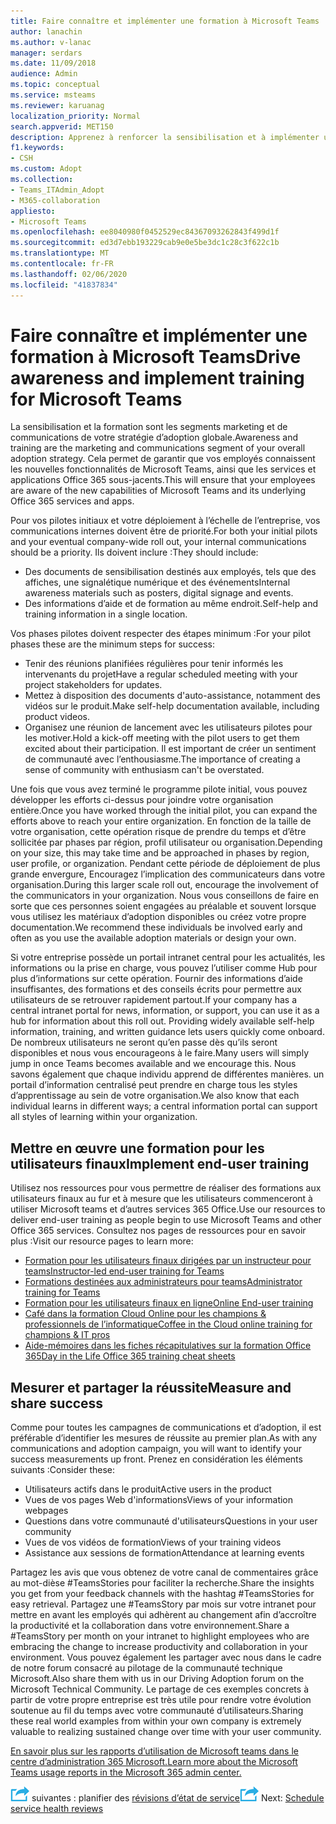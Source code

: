 ```yaml
---
title: Faire connaître et implémenter une formation à Microsoft Teams
author: lanachin
ms.author: v-lanac
manager: serdars
ms.date: 11/09/2018
audience: Admin
ms.topic: conceptual
ms.service: msteams
ms.reviewer: karuanag
localization_priority: Normal
search.appverid: MET150
description: Apprenez à renforcer la sensibilisation et à implémenter un programme de formation pour l’adoption de Microsoft Teams.
f1.keywords:
- CSH
ms.custom: Adopt
ms.collection:
- Teams_ITAdmin_Adopt
- M365-collaboration
appliesto:
- Microsoft Teams
ms.openlocfilehash: ee8040980f0452529ec84367093262843f499d1f
ms.sourcegitcommit: ed3d7ebb193229cab9e0e5be3dc1c28c3f622c1b
ms.translationtype: MT
ms.contentlocale: fr-FR
ms.lasthandoff: 02/06/2020
ms.locfileid: "41837834"
---
```

# <a name="drive-awareness-and-implement-training-for-microsoft-teams"></a><span data-ttu-id="dc344-103">Faire connaître et implémenter une formation à Microsoft Teams</span><span class="sxs-lookup"><span data-stu-id="dc344-103">Drive awareness and implement training for Microsoft Teams</span></span>

<span data-ttu-id="dc344-104">La sensibilisation et la formation sont les segments marketing et de communications de votre stratégie d’adoption globale.</span><span class="sxs-lookup"><span data-stu-id="dc344-104">Awareness and training are the marketing and communications segment of your overall adoption strategy.</span></span> <span data-ttu-id="dc344-105">Cela permet de garantir que vos employés connaissent les nouvelles fonctionnalités de Microsoft Teams, ainsi que les services et applications Office 365 sous-jacents.</span><span class="sxs-lookup"><span data-stu-id="dc344-105">This will ensure that your employees are aware of the new capabilities of Microsoft Teams and its underlying Office 365 services and apps.</span></span>
   
<span data-ttu-id="dc344-106">Pour vos pilotes initiaux et votre déploiement à l’échelle de l’entreprise, vos communications internes doivent être de priorité.</span><span class="sxs-lookup"><span data-stu-id="dc344-106">For both your initial pilots and your eventual company-wide roll out, your internal communications should be a priority.</span></span> <span data-ttu-id="dc344-107">Ils doivent inclure :</span><span class="sxs-lookup"><span data-stu-id="dc344-107">They should include:</span></span>

- <span data-ttu-id="dc344-108">Des documents de sensibilisation destinés aux employés, tels que des affiches, une signalétique numérique et des événements</span><span class="sxs-lookup"><span data-stu-id="dc344-108">Internal awareness materials such as posters, digital signage and events.</span></span>
- <span data-ttu-id="dc344-109">Des informations d’aide et de formation au même endroit.</span><span class="sxs-lookup"><span data-stu-id="dc344-109">Self-help and training information in a single location.</span></span>

<span data-ttu-id="dc344-110">Vos phases pilotes doivent respecter des étapes minimum :</span><span class="sxs-lookup"><span data-stu-id="dc344-110">For your pilot phases these are the minimum steps for success:</span></span>

- <span data-ttu-id="dc344-111">Tenir des réunions planifiées régulières pour tenir informés les intervenants du projet</span><span class="sxs-lookup"><span data-stu-id="dc344-111">Have a regular scheduled meeting with your project stakeholders for updates.</span></span>
- <span data-ttu-id="dc344-112">Mettez à disposition des documents d'auto-assistance, notamment des vidéos sur le produit.</span><span class="sxs-lookup"><span data-stu-id="dc344-112">Make self-help documentation available, including product videos.</span></span>
- <span data-ttu-id="dc344-113">Organisez une réunion de lancement avec les utilisateurs pilotes pour les motiver.</span><span class="sxs-lookup"><span data-stu-id="dc344-113">Hold a kick-off meeting with the pilot users to get them excited about their participation.</span></span> <span data-ttu-id="dc344-114">Il est important de créer un sentiment de communauté avec l’enthousiasme.</span><span class="sxs-lookup"><span data-stu-id="dc344-114">The importance of creating a sense of community with enthusiasm can't be overstated.</span></span>

<span data-ttu-id="dc344-115">Une fois que vous avez terminé le programme pilote initial, vous pouvez développer les efforts ci-dessus pour joindre votre organisation entière.</span><span class="sxs-lookup"><span data-stu-id="dc344-115">Once you have worked through the initial pilot, you can expand the efforts above to reach your entire organization.</span></span> <span data-ttu-id="dc344-116">En fonction de la taille de votre organisation, cette opération risque de prendre du temps et d’être sollicitée par phases par région, profil utilisateur ou organisation.</span><span class="sxs-lookup"><span data-stu-id="dc344-116">Depending on your size, this may take time and be approached in phases by region, user profile, or organization.</span></span> <span data-ttu-id="dc344-117">Pendant cette période de déploiement de plus grande envergure, Encouragez l’implication des communicateurs dans votre organisation.</span><span class="sxs-lookup"><span data-stu-id="dc344-117">During this larger scale roll out, encourage the involvement of the communicators in your organization.</span></span> <span data-ttu-id="dc344-118">Nous vous conseillons de faire en sorte que ces personnes soient engagées au préalable et souvent lorsque vous utilisez les matériaux d’adoption disponibles ou créez votre propre documentation.</span><span class="sxs-lookup"><span data-stu-id="dc344-118">We recommend these individuals be involved early and often as you use the available adoption materials or design your own.</span></span>

<span data-ttu-id="dc344-119">Si votre entreprise possède un portail intranet central pour les actualités, les informations ou la prise en charge, vous pouvez l’utiliser comme Hub pour plus d’informations sur cette opération. Fournir des informations d’aide insuffisantes, des formations et des conseils écrits pour permettre aux utilisateurs de se retrouver rapidement partout.</span><span class="sxs-lookup"><span data-stu-id="dc344-119">If your company has a central intranet portal for news, information, or support, you can use it as a hub for information about this roll out. Providing widely available self-help information, training, and written guidance lets users quickly come onboard.</span></span> <span data-ttu-id="dc344-120">De nombreux utilisateurs ne seront qu’en passe dès qu’ils seront disponibles et nous vous encourageons à le faire.</span><span class="sxs-lookup"><span data-stu-id="dc344-120">Many users will simply jump in once Teams becomes available and we encourage this.</span></span> <span data-ttu-id="dc344-121">Nous savons également que chaque individu apprend de différentes manières. un portail d’information centralisé peut prendre en charge tous les styles d’apprentissage au sein de votre organisation.</span><span class="sxs-lookup"><span data-stu-id="dc344-121">We also know that each individual learns in different ways; a central information portal can support all styles of learning within your organization.</span></span>

## <a name="implement-end-user-training"></a><span data-ttu-id="dc344-122">Mettre en œuvre une formation pour les utilisateurs finaux</span><span class="sxs-lookup"><span data-stu-id="dc344-122">Implement end-user training</span></span>

<span data-ttu-id="dc344-123">Utilisez nos ressources pour vous permettre de réaliser des formations aux utilisateurs finaux au fur et à mesure que les utilisateurs commenceront à utiliser Microsoft teams et d’autres services 365 Office.</span><span class="sxs-lookup"><span data-stu-id="dc344-123">Use our resources to deliver end-user training as people begin to use Microsoft Teams and other Office 365 services.</span></span> <span data-ttu-id="dc344-124">Consultez nos pages de ressources pour en savoir plus :</span><span class="sxs-lookup"><span data-stu-id="dc344-124">Visit our resource pages to learn more:</span></span>

- [<span data-ttu-id="dc344-125">Formation pour les utilisateurs finaux dirigées par un instructeur pour teams</span><span class="sxs-lookup"><span data-stu-id="dc344-125">Instructor-led end-user training for Teams</span></span>](instructor-led-training-teams-landing-page.md)
- [<span data-ttu-id="dc344-126">Formations destinées aux administrateurs pour teams</span><span class="sxs-lookup"><span data-stu-id="dc344-126">Administrator training for Teams</span></span>](itadmin-readiness.md)
- [<span data-ttu-id="dc344-127">Formation pour les utilisateurs finaux en ligne</span><span class="sxs-lookup"><span data-stu-id="dc344-127">Online End-user training</span></span>](enduser-training.md)
- [<span data-ttu-id="dc344-128">Café dans la formation Cloud Online pour les champions & professionnels de l’informatique</span><span class="sxs-lookup"><span data-stu-id="dc344-128">Coffee in the Cloud online training for champions & IT pros</span></span>](https://aka.ms/CoffeeintheCloud) 
- [<span data-ttu-id="dc344-129">Aide-mémoires dans les fiches récapitulatives sur la formation Office 365</span><span class="sxs-lookup"><span data-stu-id="dc344-129">Day in the Life Office 365 training cheat sheets</span></span>](https://aka.ms/O365AdoptionTools)

## <a name="measure-and-share-success"></a><span data-ttu-id="dc344-130">Mesurer et partager la réussite</span><span class="sxs-lookup"><span data-stu-id="dc344-130">Measure and share success</span></span>

<span data-ttu-id="dc344-131">Comme pour toutes les campagnes de communications et d’adoption, il est préférable d’identifier les mesures de réussite au premier plan.</span><span class="sxs-lookup"><span data-stu-id="dc344-131">As with any communications and adoption campaign, you will want to identify your success measurements up front.</span></span> <span data-ttu-id="dc344-132">Prenez en considération les éléments suivants :</span><span class="sxs-lookup"><span data-stu-id="dc344-132">Consider these:</span></span>

- <span data-ttu-id="dc344-133">Utilisateurs actifs dans le produit</span><span class="sxs-lookup"><span data-stu-id="dc344-133">Active users in the product</span></span>
- <span data-ttu-id="dc344-134">Vues de vos pages Web d'informations</span><span class="sxs-lookup"><span data-stu-id="dc344-134">Views of your information webpages</span></span>
- <span data-ttu-id="dc344-135">Questions dans votre communauté d'utilisateurs</span><span class="sxs-lookup"><span data-stu-id="dc344-135">Questions in your user community</span></span>
- <span data-ttu-id="dc344-136">Vues de vos vidéos de formation</span><span class="sxs-lookup"><span data-stu-id="dc344-136">Views of your training videos</span></span>
- <span data-ttu-id="dc344-137">Assistance aux sessions de formation</span><span class="sxs-lookup"><span data-stu-id="dc344-137">Attendance at learning events</span></span>

<span data-ttu-id="dc344-138">Partagez les avis que vous obtenez de votre canal de commentaires grâce au mot-dièse #TeamsStories pour faciliter la recherche.</span><span class="sxs-lookup"><span data-stu-id="dc344-138">Share the insights you get from your feedback channels with the hashtag #TeamsStories for easy retrieval.</span></span> <span data-ttu-id="dc344-139">Partagez une #TeamsStory par mois sur votre intranet pour mettre en avant les employés qui adhèrent au changement afin d’accroître la productivité et la collaboration dans votre environnement.</span><span class="sxs-lookup"><span data-stu-id="dc344-139">Share a #TeamsStory per month on your intranet to highlight employees who are embracing the change to increase productivity and collaboration in your environment.</span></span> <span data-ttu-id="dc344-140">Vous pouvez également les partager avec nous dans le cadre de notre forum consacré au pilotage de la communauté technique Microsoft.</span><span class="sxs-lookup"><span data-stu-id="dc344-140">Also share them with us in our Driving Adoption forum on the Microsoft Technical Community.</span></span> <span data-ttu-id="dc344-141">Le partage de ces exemples concrets à partir de votre propre entreprise est très utile pour rendre votre évolution soutenue au fil du temps avec votre communauté d’utilisateurs.</span><span class="sxs-lookup"><span data-stu-id="dc344-141">Sharing these real world examples from within your own company is extremely valuable to realizing sustained change over time with your user community.</span></span>

[<span data-ttu-id="dc344-142">En savoir plus sur les rapports d’utilisation de Microsoft teams dans le centre d’administration 365 Microsoft.</span><span class="sxs-lookup"><span data-stu-id="dc344-142">Learn more about the Microsoft Teams usage reports in the Microsoft 365 admin center.</span></span>](teams-activity-reports.md)

<span data-ttu-id="dc344-143">![Une icône représentant les étapes](media/teams-adoption-next-icon.png) suivantes : planifier des [révisions d’état de service](teams-adoption-schedule-service-health-reviews.md)</span><span class="sxs-lookup"><span data-stu-id="dc344-143">![An icon depicting the next steps](media/teams-adoption-next-icon.png) Next: [Schedule service health reviews](teams-adoption-schedule-service-health-reviews.md)</span></span>
